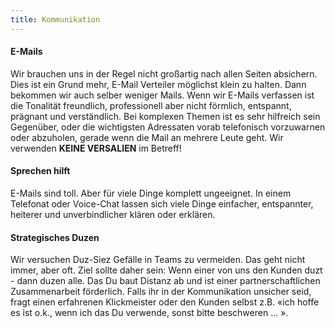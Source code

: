 ```yaml
---
title: Kommunikation
---
```


#### E-Mails
Wir brauchen uns in der Regel nicht großartig nach allen Seiten absichern. Dies ist ein Grund mehr, E-Mail Verteiler möglichst klein zu halten. Dann bekommen wir auch selber weniger Mails. Wenn wir E-Mails verfassen ist die Tonalität freundlich, professionell aber nicht förmlich, entspannt, prägnant und verständlich. Bei komplexen Themen ist es sehr hilfreich sein Gegenüber, oder die wichtigsten Adressaten vorab telefonisch vorzuwarnen oder abzuholen, gerade wenn die Mail an mehrere Leute geht. Wir verwenden **KEINE VERSALIEN** im Betreff!


#### Sprechen hilft

E-Mails sind toll. Aber für viele Dinge komplett ungeeignet. In einem Telefonat oder Voice-Chat lassen sich viele Dinge einfacher, entspannter, heiterer und unverbindlicher klären oder erklären.

#### Strategisches Duzen

Wir versuchen Duz-Siez Gefälle in Teams zu vermeiden. Das geht nicht immer, aber oft. Ziel sollte daher sein: Wenn einer von uns den Kunden duzt - dann duzen alle. Das Du baut Distanz ab und ist einer partnerschaftlichen Zusammenarbeit förderlich. Falls ihr in der Kommunikation  unsicher seid, fragt einen erfahrenen Klickmeister oder den Kunden selbst z.B. «ich hoffe es ist o.k., wenn ich das Du verwende, sonst bitte beschweren … ».